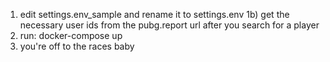 1) edit settings.env_sample and rename it to settings.env
1b) get the necessary user ids from the pubg.report url after you search for a player
2) run: docker-compose up
3) you're off to the races baby